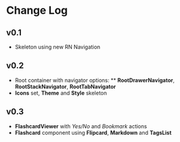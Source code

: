 # Change Log
## v0.1
* Skeleton using new RN Navigation

## v0.2
* Root container with navigator options:
** __RootDrawerNavigator__, __RootStackNavigator__, __RootTabNavigator__
* __Icons__ set, __Theme__ and __Style__ skeleton

## v0.3
* __FlashcardViewer__ with _Yes/No_ and _Bookmark_ actions
* __Flashcard__ component using __Flipcard__, __Markdown__ and __TagsList__
